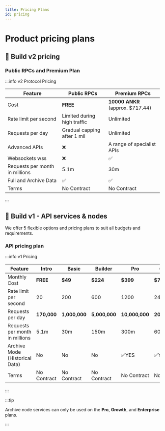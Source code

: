 ```yaml
---
title: Pricing Plans
id: pricing
---
```


# Product pricing plans

## 📌 Build v2 pricing 

### Public RPCs and Premium Plan

:::info v2 Protocol Pricing


| **Feature**                    | Public RPCs  | Premium RPCs    | 
| ------------------------------ | ----------- | ------------- |
| Cost                           | **FREE**    | **10000 ANKR** (approx. $717.44)      | 
| Rate limit per second          | Limited during high traffic         | Unlimited      | 
| Requests per day               | Gradual capping after 1 mil  | Unlimited |
| Advanced APIs                  | ❌ |A range of specialist APIs |
| Websockets wss                 | ❌ |✅ |
| Requests per month in millions | 5.1m        | 30m           | 
| Full and Archive Data          | ✅          | ✅           |
| Terms                          | No Contract | No Contract   |
:::


## 📌 Build v1 - API services & nodes

We offer 5 flexible options and pricing plans to suit all budgets and
requirements.

### API pricing plan

:::info v1 Pricing


| **Feature**                    | **Intro**   | **Basic**     | **Builder**   | **Pro**     | **Growth**    | **Enterprise**     |
| ------------------------------ | ----------- | ------------- | ------------- | ----------- | ------------- | ------------------ |
| Monthly Cost                   | **FREE**    | **$49**       | **$224**      | **$399**    | **$799**      | **$2500+**         |
| Rate limit per second          | 20           | 200          | 600           | 1200        | 2400          | 500+ (scales to 10,000) |
| Requests per day               | **170,000** | **1,000,000** | **5,000,000** | **10,000,000**| **20,000,000** | **Unlimited**   |
| Requests per month in millions | 5.1m        | 30m           | 150m          | 300m        | 600m          | Unlimited          |
| Archive Mode (Historical Data) | No          | No            | No            | :white_check_mark:YES | :white_check_mark:YES | :white_check_mark:YES |
| Terms                          | No Contract | No Contract   | No Contract   | No Contract  | No Contract  | Contract Required       |
:::


:::tip

Archive node services can only be used on the **Pro**, **Growth**, and **Enterprise** plans.

:::